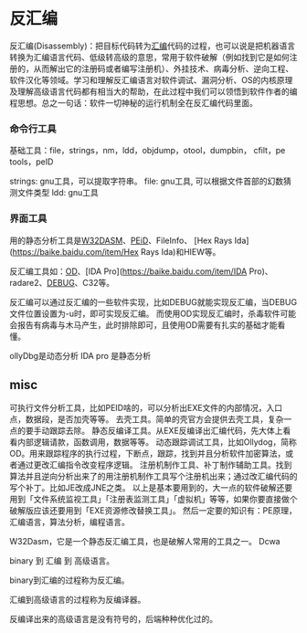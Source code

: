# 反汇编

反汇编(Disassembly)：把目标代码转为[汇编](https://baike.baidu.com/item/汇编/627224)代码的过程，也可以说是把机器语言转换为汇编语言代码、低级转高级的意思，常用于软件破解（例如找到它是如何注册的，从而解出它的注册码或者编写注册机）、外挂技术、病毒分析、逆向工程、软件汉化等领域。学习和理解反汇编语言对软件调试、漏洞分析、OS的内核原理及理解高级语言代码都有相当大的帮助，在此过程中我们可以领悟到软件作者的编程思想。总之一句话：软件一切神秘的运行机制全在反汇编代码里面。


### 命令行工具
基础工具：file，strings，nm，ldd，objdump，otool，dumpbin， cfilt，pe tools，peID

strings: gnu工具，可以提取字符串。
file: gnu工具, 可以根据文件首部的幻数猜测文件类型
ldd: gnu工具


### 界面工具
用的静态分析工具是[W32DASM](https://baike.baidu.com/item/W32DASM)、[PEiD](https://baike.baidu.com/item/PEiD)、FileInfo、 [Hex Rays Ida](https://baike.baidu.com/item/Hex Rays Ida)和HIEW等。

反汇编工具如：[OD](https://baike.baidu.com/item/OD)、[IDA Pro](https://baike.baidu.com/item/IDA Pro)、radare2、[DEBUG](https://baike.baidu.com/item/DEBUG)、C32等。

反汇编可以通过反汇编的一些软件实现，比如DEBUG就能实现反汇编，当DEBUG文件位置设置为-u时，即可实现反汇编。 而使用OD实现反汇编时，杀毒软件可能会报告有病毒与木马产生，此时排除即可，且使用OD需要有扎实的基础才能看懂。

ollyDbg是动态分析
IDA pro 是静态分析
## misc
可执行文件分析工具，比如PEID啥的，可以分析出EXE文件的内部情况，入口点，数据段，是否加壳等等。
去壳工具。简单的壳官方会提供去壳工具，复杂一点的要手动跟踪去除。
静态反编译工具。从EXE反编译出汇编代码，先大体上看看内部逻辑请款，函数调用，数据等等。
动态跟踪调试工具，比如Ollydog，简称OD。用来跟踪程序的执行过程，下断点，跟踪，找到并且分析软件加密算法，或者通过更改汇编指令改变程序逻辑。
注册机制作工具、补丁制作辅助工具。找到算法并且逆向分析出来了的用注册机制作工具写个注册机出来；通过改汇编代码的写个补丁。比如JE改成JNE之类。
以上是基本要用到的，大一点的软件破解还要用到「文件系统监视工具」「注册表监测工具」「虚拟机」等等，如果你要直接做个破解版应该还要用到「EXE资源修改替换工具」。
然后一定要的知识有：PE原理，汇编语言，算法分析，编程语言。


W32Dasm，它是一个静态反汇编工具，也是破解人常用的工具之一。
Dcwa


binary 到 汇编 到 高级语言。

binary到汇编的过程称为反汇编。

汇编到高级语言的过程称为反编译器。

反编译出来的高级语言是没有符号的，后端种种优化过的。